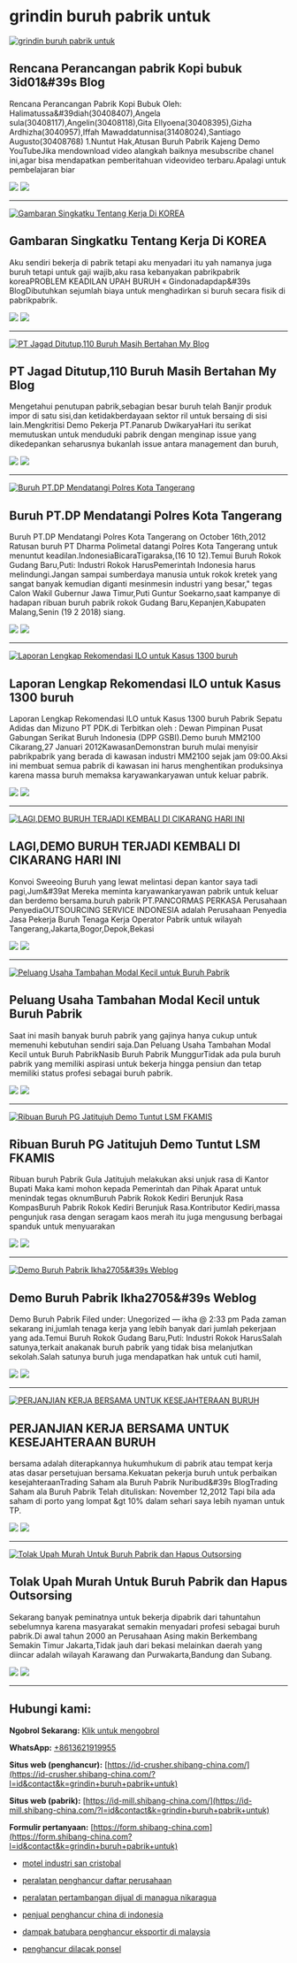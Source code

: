 # grindin buruh pabrik untuk

<a href="https://swt.shibang-china.com/?l=id&img&k=grindin+buruh+pabrik+untuk" target="_blank">![grindin buruh pabrik untuk](http://static.shibang-china.com/all-800x300/324.jpg)</a>

## Rencana Perancangan pabrik Kopi bubuk 3id01&#39s Blog
Rencana Perancangan Pabrik Kopi Bubuk Oleh: Halimatussa&#39diah(30408407),Angela sula(30408117),Angelin(30408118),Gita Ellyoena(30408395),Gizha Ardhizha(3040957),Iffah Mawaddatunnisa(31408024),Santiago Augusto(30408768) 1.Nuntut Hak,Atusan Buruh Pabrik Kajeng Demo YouTubeJika mendownload video alangkah baiknya mesubscribe chanel ini,agar bisa mendapatkan pemberitahuan videovideo terbaru.Apalagi untuk pembelajaran biar


<a href="https://whatsapp.shibangsoft.com/WhatsApp.php" target="_blank" title="WhatsApp">![](http://static.shibang-china.com/icon/whatsapp.png)</a> <a href="https://swt.shibang-china.com/?l=id&icon&k=grindin+buruh+pabrik+untuk" target="_blank">![](http://static.shibang-china.com/icon/chat-id.png)</a>

---

<a href="https://swt.shibang-china.com/?l=id&img&k=grindin+buruh+pabrik+untuk" target="_blank">![Gambaran Singkatku Tentang Kerja Di KOREA](http://static.shibang-china.com/all-800x300/1067.jpg)</a>

## Gambaran Singkatku Tentang Kerja Di KOREA
Aku sendiri bekerja di pabrik tetapi aku menyadari itu yah namanya juga buruh tetapi untuk gaji wajib,aku rasa kebanyakan pabrikpabrik koreaPROBLEM KEADILAN UPAH BURUH « Gindonadapdap&#39s BlogDibutuhkan sejumlah biaya untuk menghadirkan si buruh secara fisik di pabrikpabrik.


<a href="https://whatsapp.shibangsoft.com/WhatsApp.php" target="_blank" title="WhatsApp">![](http://static.shibang-china.com/icon/whatsapp.png)</a> <a href="https://swt.shibang-china.com/?l=id&icon&k=grindin+buruh+pabrik+untuk" target="_blank">![](http://static.shibang-china.com/icon/chat-id.png)</a>

---

<a href="https://swt.shibang-china.com/?l=id&img&k=grindin+buruh+pabrik+untuk" target="_blank">![PT Jagad Ditutup,110 Buruh Masih Bertahan My Blog](http://static.shibang-china.com/all-800x300/785.jpg)</a>

## PT Jagad Ditutup,110 Buruh Masih Bertahan My Blog
Mengetahui penutupan pabrik,sebagian besar buruh telah Banjir produk impor di satu sisi,dan ketidakberdayaan sektor ril untuk bersaing di sisi lain.Mengkritisi Demo Pekerja PT.Panarub DwikaryaHari itu serikat memutuskan untuk menduduki pabrik dengan menginap issue yang dikedepankan seharusnya bukanlah issue antara management dan buruh,


<a href="https://whatsapp.shibangsoft.com/WhatsApp.php" target="_blank" title="WhatsApp">![](http://static.shibang-china.com/icon/whatsapp.png)</a> <a href="https://swt.shibang-china.com/?l=id&icon&k=grindin+buruh+pabrik+untuk" target="_blank">![](http://static.shibang-china.com/icon/chat-id.png)</a>

---

<a href="https://swt.shibang-china.com/?l=id&img&k=grindin+buruh+pabrik+untuk" target="_blank">![Buruh PT.DP Mendatangi Polres Kota Tangerang](http://static.shibang-china.com/all-800x300/1448.jpg)</a>

## Buruh PT.DP Mendatangi Polres Kota Tangerang
Buruh PT.DP Mendatangi Polres Kota Tangerang on October 16th,2012 Ratusan buruh PT Dharma Polimetal datangi Polres Kota Tangerang untuk menuntut keadilan.IndonesiaBicaraTigaraksa,(16 10 12).Temui Buruh Rokok Gudang Baru,Puti: Industri Rokok HarusPemerintah Indonesia harus melindungi.Jangan sampai sumberdaya manusia untuk rokok kretek yang sangat banyak kemudian diganti mesinmesin industri yang besar," tegas Calon Wakil Gubernur Jawa Timur,Puti Guntur Soekarno,saat kampanye di hadapan ribuan buruh pabrik rokok Gudang Baru,Kepanjen,Kabupaten Malang,Senin (19 2 2018) siang.


<a href="https://whatsapp.shibangsoft.com/WhatsApp.php" target="_blank" title="WhatsApp">![](http://static.shibang-china.com/icon/whatsapp.png)</a> <a href="https://swt.shibang-china.com/?l=id&icon&k=grindin+buruh+pabrik+untuk" target="_blank">![](http://static.shibang-china.com/icon/chat-id.png)</a>

---

<a href="https://swt.shibang-china.com/?l=id&img&k=grindin+buruh+pabrik+untuk" target="_blank">![Laporan Lengkap Rekomendasi ILO untuk Kasus 1300 buruh](http://static.shibang-china.com/all-800x300/1308.jpg)</a>

## Laporan Lengkap Rekomendasi ILO untuk Kasus 1300 buruh
Laporan Lengkap Rekomendasi ILO untuk Kasus 1300 buruh Pabrik Sepatu Adidas dan Mizuno PT PDK.di Terbitkan oleh : Dewan Pimpinan Pusat Gabungan Serikat Buruh Indonesia (DPP GSBI).Demo buruh MM2100 Cikarang,27 Januari 2012KawasanDemonstran buruh mulai menyisir pabrikpabrik yang berada di kawasan industri MM2100 sejak jam 09:00.Aksi ini membuat semua pabrik di kawasan ini harus menghentikan produksinya karena massa buruh memaksa karyawankaryawan untuk keluar pabrik.


<a href="https://whatsapp.shibangsoft.com/WhatsApp.php" target="_blank" title="WhatsApp">![](http://static.shibang-china.com/icon/whatsapp.png)</a> <a href="https://swt.shibang-china.com/?l=id&icon&k=grindin+buruh+pabrik+untuk" target="_blank">![](http://static.shibang-china.com/icon/chat-id.png)</a>

---

<a href="https://swt.shibang-china.com/?l=id&img&k=grindin+buruh+pabrik+untuk" target="_blank">![LAGI,DEMO BURUH TERJADI KEMBALI DI CIKARANG HARI INI](http://static.shibang-china.com/all-800x300/136.jpg)</a>

## LAGI,DEMO BURUH TERJADI KEMBALI DI CIKARANG HARI INI
Konvoi Sweeoing Buruh yang lewat melintasi depan kantor saya tadi pagi,Jum&#39at Mereka meminta karyawankaryawan pabrik untuk keluar dan berdemo bersama.buruh pabrik PT.PANCORMAS PERKASA Perusahaan PenyediaOUTSOURCING SERVICE INDONESIA adalah Perusahaan Penyedia Jasa Pekerja Buruh Tenaga Kerja Operator Pabrik untuk wilayah Tangerang,Jakarta,Bogor,Depok,Bekasi


<a href="https://whatsapp.shibangsoft.com/WhatsApp.php" target="_blank" title="WhatsApp">![](http://static.shibang-china.com/icon/whatsapp.png)</a> <a href="https://swt.shibang-china.com/?l=id&icon&k=grindin+buruh+pabrik+untuk" target="_blank">![](http://static.shibang-china.com/icon/chat-id.png)</a>

---

<a href="https://swt.shibang-china.com/?l=id&img&k=grindin+buruh+pabrik+untuk" target="_blank">![Peluang Usaha Tambahan Modal Kecil untuk Buruh Pabrik](http://static.shibang-china.com/all-800x300/1301.jpg)</a>

## Peluang Usaha Tambahan Modal Kecil untuk Buruh Pabrik
Saat ini masih banyak buruh pabrik yang gajinya hanya cukup untuk memenuhi kebutuhan sendiri saja.Dan Peluang Usaha Tambahan Modal Kecil untuk Buruh PabrikNasib Buruh Pabrik MunggurTidak ada pula buruh pabrik yang memiliki aspirasi untuk bekerja hingga pensiun dan tetap memiliki status profesi sebagai buruh pabrik.


<a href="https://whatsapp.shibangsoft.com/WhatsApp.php" target="_blank" title="WhatsApp">![](http://static.shibang-china.com/icon/whatsapp.png)</a> <a href="https://swt.shibang-china.com/?l=id&icon&k=grindin+buruh+pabrik+untuk" target="_blank">![](http://static.shibang-china.com/icon/chat-id.png)</a>

---

<a href="https://swt.shibang-china.com/?l=id&img&k=grindin+buruh+pabrik+untuk" target="_blank">![Ribuan Buruh PG Jatitujuh Demo Tuntut LSM FKAMIS](http://static.shibang-china.com/all-800x300/184.jpg)</a>

## Ribuan Buruh PG Jatitujuh Demo Tuntut LSM FKAMIS
Ribuan buruh Pabrik Gula Jatitujuh melakukan aksi unjuk rasa di Kantor Bupati Maka kami mohon kepada Pemerintah dan Pihak Aparat untuk menindak tegas oknumBuruh Pabrik Rokok Kediri Berunjuk Rasa KompasBuruh Pabrik Rokok Kediri Berunjuk Rasa.Kontributor Kediri,massa pengunjuk rasa dengan seragam kaos merah itu juga mengusung berbagai spanduk untuk menyuarakan


<a href="https://whatsapp.shibangsoft.com/WhatsApp.php" target="_blank" title="WhatsApp">![](http://static.shibang-china.com/icon/whatsapp.png)</a> <a href="https://swt.shibang-china.com/?l=id&icon&k=grindin+buruh+pabrik+untuk" target="_blank">![](http://static.shibang-china.com/icon/chat-id.png)</a>

---

<a href="https://swt.shibang-china.com/?l=id&img&k=grindin+buruh+pabrik+untuk" target="_blank">![Demo Buruh Pabrik Ikha2705&#39s Weblog](http://static.shibang-china.com/all-800x300/156.jpg)</a>

## Demo Buruh Pabrik Ikha2705&#39s Weblog
Demo Buruh Pabrik Filed under: Unegorized — ikha @ 2:33 pm Pada zaman sekarang ini,jumlah tenaga kerja yang lebih banyak dari jumlah pekerjaan yang ada.Temui Buruh Rokok Gudang Baru,Puti: Industri Rokok HarusSalah satunya,terkait anakanak buruh pabrik yang tidak bisa melanjutkan sekolah.Salah satunya buruh juga mendapatkan hak untuk cuti hamil,


<a href="https://whatsapp.shibangsoft.com/WhatsApp.php" target="_blank" title="WhatsApp">![](http://static.shibang-china.com/icon/whatsapp.png)</a> <a href="https://swt.shibang-china.com/?l=id&icon&k=grindin+buruh+pabrik+untuk" target="_blank">![](http://static.shibang-china.com/icon/chat-id.png)</a>

---

<a href="https://swt.shibang-china.com/?l=id&img&k=grindin+buruh+pabrik+untuk" target="_blank">![PERJANJIAN KERJA BERSAMA UNTUK KESEJAHTERAAN BURUH](http://static.shibang-china.com/all-800x300/525.jpg)</a>

## PERJANJIAN KERJA BERSAMA UNTUK KESEJAHTERAAN BURUH
bersama adalah diterapkannya hukumhukum di pabrik atau tempat kerja atas dasar persetujuan bersama.Kekuatan pekerja buruh untuk perbaikan kesejahteraanTrading Saham ala Buruh Pabrik Nuribud&#39s BlogTrading Saham ala Buruh Pabrik Telah dituliskan: November 12,2012 Tapi bila ada saham di porto yang lompat &gt 10% dalam sehari saya lebih nyaman untuk TP.


<a href="https://whatsapp.shibangsoft.com/WhatsApp.php" target="_blank" title="WhatsApp">![](http://static.shibang-china.com/icon/whatsapp.png)</a> <a href="https://swt.shibang-china.com/?l=id&icon&k=grindin+buruh+pabrik+untuk" target="_blank">![](http://static.shibang-china.com/icon/chat-id.png)</a>

---

<a href="https://swt.shibang-china.com/?l=id&img&k=grindin+buruh+pabrik+untuk" target="_blank">![Tolak Upah Murah Untuk Buruh Pabrik dan Hapus Outsorsing](http://static.shibang-china.com/all-800x300/661.jpg)</a>

## Tolak Upah Murah Untuk Buruh Pabrik dan Hapus Outsorsing
Sekarang banyak peminatnya untuk bekerja dipabrik dari tahuntahun sebelumnya karena masyarakat semakin menyadari profesi sebagai buruh pabrik.Di awal tahun 2000 an Perusahaan Asing makin Berkembang Semakin Timur Jakarta,Tidak jauh dari bekasi melainkan daerah yang diincar adalah wilayah Karawang dan Purwakarta,Bandung dan Subang.

<a href="https://whatsapp.shibangsoft.com/WhatsApp.php" target="_blank" title="WhatsApp">![](http://static.shibang-china.com/icon/whatsapp.png)</a> <a href="https://swt.shibang-china.com/?l=id&icon&k=grindin+buruh+pabrik+untuk" target="_blank">![](http://static.shibang-china.com/icon/chat-id.png)</a>

---
## Hubungi kami:

**Ngobrol Sekarang:** [Klik untuk mengobrol](https://swt.shibang-china.com?l=id&contact&k=grindin+buruh+pabrik+untuk)

**WhatsApp:**  [+8613621919955](https://whatsapp.shibangsoft.com/WhatsApp.php)

**Situs web (penghancur):** [https://id-crusher.shibang-china.com/](https://id-crusher.shibang-china.com/?l=id&contact&k=grindin+buruh+pabrik+untuk)

**Situs web (pabrik):** [https://id-mill.shibang-china.com/](https://id-mill.shibang-china.com/?l=id&contact&k=grindin+buruh+pabrik+untuk)

**Formulir pertanyaan:** [https://form.shibang-china.com](https://form.shibang-china.com?l=id&contact&k=grindin+buruh+pabrik+untuk)

* [motel industri san cristobal](../39/motel%20industri%20san%20cristobal.md)

* [peralatan penghancur daftar perusahaan](../33/peralatan%20penghancur%20daftar%20perusahaan.md)

* [peralatan pertambangan dijual di managua nikaragua](../37/peralatan%20pertambangan%20dijual%20di%20managua%20nikaragua.md)

* [penjual penghancur china di indonesia](../35/penjual%20penghancur%20china%20di%20indonesia.md)

* [dampak batubara penghancur eksportir di malaysia](../31/dampak%20batubara%20penghancur%20eksportir%20di%20malaysia.md)

* [penghancur dilacak ponsel](../39/penghancur%20dilacak%20ponsel.md)